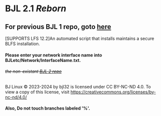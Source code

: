 # BJL 2.1 ___*Reborn*___
## For previous BJL 1 repo, goto [here](https://github.com/biggycao/BJL.)
[SUPPORTS LFS 12.2]An automated script that installs maintains a secure BLFS installation.
#### Please enter your network interface name into BJLetc/Network/InterfaceName.txt.

###### ~~the non-existant [BJL 2 repo](https://github.com/biggynb/BJL2)~~

BJ Linux © 2023-2024 by bjl32 is licensed under CC BY-NC-ND 4.0. To view a copy of this license, visit https://creativecommons.org/licenses/by-nc-nd/4.0/

#### Also, Do not touch branches labeled '%'.
